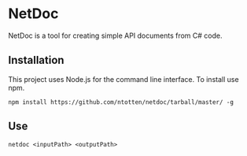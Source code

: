 # NetDoc
NetDoc is a tool for creating simple API documents from C# code.


## Installation
This project uses Node.js for the command line interface. To install use npm.

    npm install https://github.com/ntotten/netdoc/tarball/master/ -g

## Use

    netdoc <inputPath> <outputPath>
